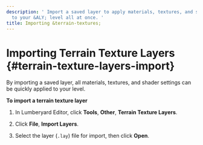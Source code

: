```yaml
---
description: ' Import a saved layer to apply materials, textures, and shader settings
  to your &ALY; level all at once. '
title: Importing &terrain-textures;
---
```

# Importing Terrain Texture Layers {#terrain-texture-layers-import}

By importing a saved layer, all materials, textures, and shader settings can be quickly applied to your level\. 

**To import a terrain texture layer**

1. In Lumberyard Editor, click **Tools**, **Other**, **Terrain Texture Layers**\.

1. Click **File**, **Import Layers**\.

1. Select the layer \(`.lay`\) file for import, then click **Open**\.